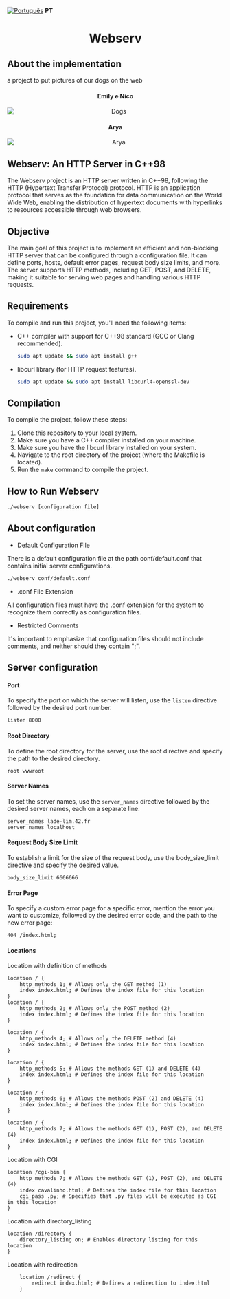 [![Português](https://upload.wikimedia.org/wikipedia/commons/thumb/0/05/Flag_of_Brazil.svg/22px-Flag_of_Brazil.svg.png)](READMEPT.md) **PT**
<h1 align=center>Webserv</h1>

## About the implementation

a project to put pictures of our dogs on the web

<h4 align=center>
	<b>Emily e Nico</b>
</h4>
<p align="center">
    <img src="wwwroot/assets/Dogs.png" alt="Dogs" style="display: block; margin: auto;">
</p>

<h4 align=center>
	<b>Arya</b>
</h4>
<p align="center">
    <img src="wwwroot/assets/arya2.png" alt="Arya" style="display: block; margin: auto;">
</p>

## Webserv: An HTTP Server in C++98

The Webserv project is an HTTP server written in C++98, following the HTTP (Hypertext Transfer Protocol) protocol. HTTP is an application protocol that serves as the foundation for data communication on the World Wide Web, enabling the distribution of hypertext documents with hyperlinks to resources accessible through web browsers.   

## Objective
The main goal of this project is to implement an efficient and non-blocking HTTP server that can be configured through a configuration file. It can define ports, hosts, default error pages, request body size limits, and more. The server supports HTTP methods, including GET, POST, and DELETE, making it suitable for serving web pages and handling various HTTP requests.

## Requirements

To compile and run this project, you'll need the following items:

- C++ compiler with support for C++98 standard (GCC or Clang recommended).
    ```sh
    sudo apt update && sudo apt install g++
    ```
- libcurl library (for HTTP request features).
    ```sh
    sudo apt update && sudo apt install libcurl4-openssl-dev
    ```

## Compilation

To compile the project, follow these steps:

1. Clone this repository to your local system.
2. Make sure you have a C++ compiler installed on your machine.
3. Make sure you have the libcurl library installed on your system.
4. Navigate to the root directory of the project (where the Makefile is located).
5. Run the `make` command to compile the project.

## How to Run Webserv

 ```sh
./webserv [configuration file] 
```

## About configuration

- Default Configuration File

There is a default configuration file at the path conf/default.conf that contains initial server configurations.
```sh
./webserv conf/default.conf
```
- .conf File Extension

All configuration files must have the .conf extension for the system to recognize them correctly as configuration files.

- Restricted Comments

It's important to emphasize that configuration files should not include comments, and neither should they contain ";".

## Server configuration

#### Port 

To specify the port on which the server will listen, use the `listen` directive followed by the desired port number.
```
listen 8000
```

#### Root Directory 
To define the root directory for the server, use the root directive and specify the path to the desired directory.

```
root wwwroot
```
#### Server Names 

To set the server names, use the `server_names` directive followed by the desired server names, each on a separate line:

```
server_names lade-lim.42.fr
server_names localhost
``````

#### Request Body Size Limit
To establish a limit for the size of the request body, use the body_size_limit directive and specify the desired value.
```
body_size_limit 6666666
```
#### Error Page 

To specify a custom error page for a specific error, mention the error you want to customize, followed by the desired error code, and the path to the new error page:

```
404 /index.html;
```

#### Locations

Location with definition of methods 
```
location / {
    http_methods 1; # Allows only the GET method (1)
    index index.html; # Defines the index file for this location
}
location / {
    http_methods 2; # Allows only the POST method (2)
    index index.html; # Defines the index file for this location
}

location / {
    http_methods 4; # Allows only the DELETE method (4)
    index index.html; # Defines the index file for this location
}

location / {
    http_methods 5; # Allows the methods GET (1) and DELETE (4)
    index index.html; # Defines the index file for this location
}

location / {
    http_methods 6; # Allows the methods POST (2) and DELETE (4)
    index index.html; # Defines the index file for this location
}

location / {
    http_methods 7; # Allows the methods GET (1), POST (2), and DELETE (4)
    index index.html; # Defines the index file for this location
}
```

Location with CGI
```
location /cgi-bin {
    http_methods 7; # Allows the methods GET (1), POST (2), and DELETE (4)
    index cavalinho.html; # Defines the index file for this location
    cgi_pass .py; # Specifies that .py files will be executed as CGI in this location
}
```

 Location with directory_listing
```
location /directory {
    directory_listing on; # Enables directory listing for this location
}
```

 Location with redirection

```
    location /redirect {
        redirect index.html; # Defines a redirection to index.html
    }
```
